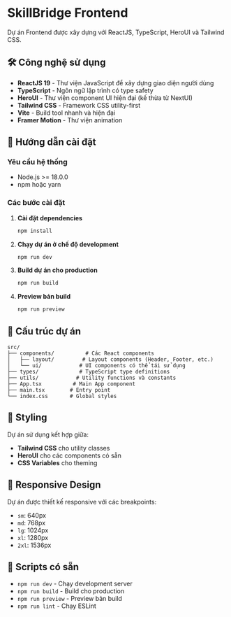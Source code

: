 # SkillBridge Frontend

Dự án Frontend được xây dựng với ReactJS, TypeScript, HeroUI và Tailwind CSS.

## 🛠️ Công nghệ sử dụng

- **ReactJS 19** - Thư viện JavaScript để xây dựng giao diện người dùng
- **TypeScript** - Ngôn ngữ lập trình có type safety
- **HeroUI** - Thư viện component UI hiện đại (kế thừa từ NextUI)
- **Tailwind CSS** - Framework CSS utility-first
- **Vite** - Build tool nhanh và hiện đại
- **Framer Motion** - Thư viện animation

## 🚀 Hướng dẫn cài đặt

### Yêu cầu hệ thống
- Node.js >= 18.0.0
- npm hoặc yarn

### Các bước cài đặt

1. **Cài đặt dependencies**
   ```bash
   npm install
   ```

2. **Chạy dự án ở chế độ development**
   ```bash
   npm run dev
   ```

3. **Build dự án cho production**
   ```bash
   npm run build
   ```

4. **Preview bản build**
   ```bash
   npm run preview
   ```

## 📁 Cấu trúc dự án

```
src/
├── components/          # Các React components
│   ├── layout/         # Layout components (Header, Footer, etc.)
│   └── ui/            # UI components có thể tái sử dụng
├── types/             # TypeScript type definitions
├── utils/            # Utility functions và constants
├── App.tsx          # Main App component
├── main.tsx        # Entry point
└── index.css       # Global styles
```

## 🎨 Styling

Dự án sử dụng kết hợp giữa:
- **Tailwind CSS** cho utility classes
- **HeroUI** cho các components có sẵn
- **CSS Variables** cho theming

## 📱 Responsive Design

Dự án được thiết kế responsive với các breakpoints:
- `sm`: 640px
- `md`: 768px
- `lg`: 1024px
- `xl`: 1280px
- `2xl`: 1536px

## 🔧 Scripts có sẵn

- `npm run dev` - Chạy development server
- `npm run build` - Build cho production
- `npm run preview` - Preview bản build
- `npm run lint` - Chạy ESLint
```
